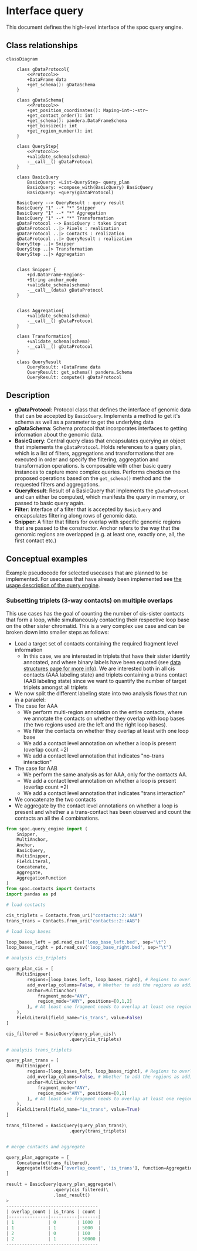 # Interface query

This document defines the high-level interface of the spoc query engine.

## Class relationships

```mermaid
classDiagram

    class gDataProtocol{
        <<Protocol>>
        +DataFrame data
        +get_schema(): gDataSchema
    }

    class gDataSchema{
        <<Protocol>>
        +get_position_coordinates(): Maping~int~:~str~
        +get_contact_order(): int
        +get_schema(): pandera.DataFrameSchema
        +get_binsize(): int
        +get_region_number(): int
    }

    class QueryStep{
        <<Protocol>>
        +validate_schema(schema)
        -__call__() gDataProtocol
    }

    class BasicQuery
        BasicQuery: +List~QueryStep~ query_plan
        BasicQuery: +compose_with(BasicQuery) BasicQuery
        BasicQuery: +query(gDataProtocol)

    BasicQuery --> QueryResult : query result
    BasicQuery "1" --* "*" Snipper
    BasicQuery "1" --* "*" Aggregation
    BasicQuery "1" --* "*" Transformation
    gDataProtocol --> BasicQuery : takes input
    gDataProtocol ..|> Pixels : realization
    gDataProtocol ..|> Contacts : realization
    gDataProtocol ..|> QueryResult : realization
    QueryStep ..|> Snipper
    QueryStep ..|> Transformation
    QueryStep ..|> Aggregation


    class Snipper {
        +pd.DataFrame~Regions~
        +String anchor_mode
        +validate_schema(schema)
        -__call__(data) gDataProtocol
    }
        

    class Aggregation{
        +validate_schema(schema)
        -__call__() gDataProtocol
    }

    class Transformation{
        +validate_schema(schema)
        -__call__() gDataProtocol
    }

    class QueryResult
        QueryResult: +DataFrame data
        QueryResult: get_schema() pandera.Schema
        QueryResult: compute() gDataProtocol

```

## Description

- __gDataProtocol__: Protocol class that defines the interface of genomic data that can be accepted by `BasicQuery`. Implements a method to get it's schema as well as a parameter to get the underlying data
- __gDataSchema__: Schema protocol that incorporates interfaces to getting information about the genomic data.
- __BasicQuery__: Central query class that encapsulates querying an object that implements the `gDataProtocol`. Holds references to a query plan, which is a list of filters, aggregations and transformations that are executed in order and specify the filtering, aggregation and transformation operations. Is composable with other basic query instances to capture more complex queries. Performs checks on the proposed operations based on the `get_schema()` method and the requested filters and aggregations.
- __QueryResult__: Result of a BasicQuery that implements the `gDataProtocol` and can either be computed, which manifests the query in memory, or passed to basic query again.
- __Filter__: Interface of a filter that is accepted by `BasicQuery` and encapsulates filtering along rows of genomic data.
- __Snipper__: A filter that filters for overlap with specific genomic regions that are passed to the constructor. Anchor refers to the way that the genomic regions are overlapped (e.g. at least one, exactly one, all, the first contact etc.)

## Conceptual examples

Example pseudocode for selected usecases that are planned to be implemented. For usecases that have already been implemented see [the usage description of the query engine](query_engine_usage.md).

### Subsetting triplets (3-way contacts) on multiple overlaps

This use cases has the goal of counting the number of cis-sister contacts that form a loop, while simultaneously contacting their respective loop base on the other sister chromatid. This is a very complex use case and can be broken down into smaller steps as follows:

- Load a target set of contacts containing the required fragment level information
   - In this case, we are interested in triplets that have their sister identify annotated, and where binary labels have been equated (see [data structures page for more info](data_structures.md)). We are interested both in all cis contacts (AAA labeling state) and triplets containing a trans contact (AAB labeling state) since we want to quantify the number of target triplets amongst all triplets
- We now split the different labeling state into two analysis flows that run in a paraelel:
- The case for AAA
    - We perform multi-region annotation on the entire contacts, where we annotate the contacts on whether they overlap with loop bases (the two regions used are the left and the right loop bases).
    - We filter the contacts on whether they overlap at least with one loop base
    - We add a contact level annotation on whether a loop is present (overlap count =2)
    - We add a contact level annotation that indicates "no-trans interaction"
- The case for AAB
    - We perform the same analysis as for AAA, only for the contacts AA.
    - We add a contact level annotation on whether a loop is present (overlap count =2)
    - We add a contact level annotation that indicates "trans interaction"
- We concatenate the two contacts
- We aggregate by the contact level annotations on whether a loop is present and whether a a trans-contact has been observed and count the contacts an all the 4 combinations.


```python
from spoc.query_engine import (
    Snipper,
    MultiAnchor,
    Anchor,
    BasicQuery,
    MultiSnipper,
    FieldLiteral,
    Concatenate,
    Aggregate,
    AggregationFunction
)
from spoc.contacts import Contacts
import pandas as pd

# load contacts

cis_triplets = Contacts.from_uri("contacts::2::AAA")
trans_trans = Contacts.from_uri("contacts::2::AAB")

# load loop bases

loop_bases_left = pd.read_csv('loop_base_left.bed', sep="\t")
loop_bases_right = pd.read_csv('loop_base_right.bed', sep="\t")

# analysis cis_triplets

query_plan_cis = [
    MultiSnipper(
        regions=[loop_bases_left, loop_bases_right], # Regions to overlap
        add_overlap_columns=False, # Whether to add the regions as additional columns
        anchor=MultiAnchor(
            fragment_mode="ANY",
            region_mode="ANY", positions=[0,1,2]
        ), # At least one fragment needs to overlap at least one region
    ),
    FieldLiteral(field_name="is_trans", value=False)
]

cis_filtered = BasicQuery(query_plan_cis)\
                        .query(cis_triplets)

# analysis trans_triplets

query_plan_trans = [
    MultiSnipper(
        regions=[loop_bases_left, loop_bases_right], # Regions to overlap
        add_overlap_columns=False, # Whether to add the regions as additional columns
        anchor=MultiAnchor(
            fragment_mode="ANY",
            region_mode="ANY", positions=[0,1]
        ), # At least one fragment needs to overlap at least one region
    ),
    FieldLiteral(field_name="is_trans", value=True)
]

trans_filtered = BasicQuery(query_plan_trans)\
                        .query(trans_triplets)


# merge contacts and aggregate

query_plan_aggregate = [
    Concatenate(trans_filtered),
    Aggregate(fields=['overlap_count', 'is_trans'], function=AggregationFunction.Count)
]

result = BasicQuery(query_plan_aggregate)\
                  .query(cis_filtered)\
                  .load_result()
>
-----------------------------------
| overlap_count | is_trans | count |
|---------------|----------|-------|
| 1             | 0        | 1000  |
| 1             | 1        | 5000  |
| 2             | 0        | 100   |
| 2             | 1        | 50000 |
-----------------------------------

```


